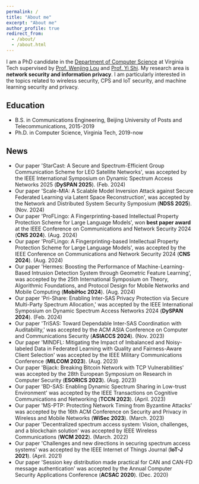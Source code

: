 ```yaml
---
permalink: /
title: "About me"
excerpt: "About me"
author_profile: true
redirect_from: 
  - /about/
  - /about.html
---
```


I am a PhD candidate in the [Department of Computer Science](https://cs.vt.edu/) at Virginia Tech supervised by [Prof. Wenjing Lou](https://www.cnsr.ictas.vt.edu/WJLou.html) and [Prof. Yi Shi](https://sites.google.com/a/vt.edu/yi-shi/home). My research area is **network security and information privacy**. I am particularly interested in the topics related to wireless security, CPS and IoT security, and machine learning security and privacy.

## Education
* B.S. in Communications Engineering, Beijing University of Posts and Telecommunications, 2015-2019
* Ph.D. in Computer Science, Virginia Tech, 2019-now

## News
- Our paper 'StarCast: A Secure and Spectrum-Efficient Group Communication Scheme for LEO Satellite Networks', was accepted by the IEEE International Symposium on Dynamic Spectrum Access Networks 2025 (**DySPAN 2025**). (Feb. 2024)
- Our paper 'Scale-MIA: A Scalable Model Inversion Attack against Secure Federated Learning via Latent Space Reconstruction', was accepted by the Network and Distributed System Security Symposium (**NDSS 2025**). (Nov. 2024)
- Our paper 'ProFLingo: A Fingerprinting-based Intellectual Property Protection Scheme for Large Language Models', won **best paper award** at the IEEE Conference on Communications and Network Security 2024 (**CNS 2024**). (Aug. 2024)
- Our paper 'ProFLingo: A Fingerprinting-based Intellectual Property Protection Scheme for Large Language Models', was accepted by the IEEE Conference on Communications and Network Security 2024 (**CNS 2024**). (Aug. 2024)
- Our paper 'Hermes: Boosting the Performance of Machine-Learning-Based Intrusion Detection System through Geometric Feature Learning', was accepted by the 25th International Symposium on Theory, Algorithmic Foundations, and Protocol Design for Mobile Networks and Mobile Computing (**MobiHoc 2024**). (Aug. 2024)
- Our paper 'Pri-Share: Enabling Inter-SAS Privacy Protection via Secure Multi-Party Spectrum Allocation,' was accepted by the IEEE International Symposium on Dynamic Spectrum Access Networks 2024 (**DySPAN 2024**). (Feb. 2024)
- Our paper 'TriSAS: Toward Dependable Inter-SAS Coordination with Auditability,' was accepted by the ACM ASIA Conference on Computer and Communications Security (**ASIACCS 2024**). (Nov. 2023)
- Our paper 'MINDFL: Mitigating the Impact of Imbalanced and Noisy-labeled Data in Federated Learning with Quality and Fairness-Aware Client Selection' was accepted by the IEEE Military Communications Conference (**MILCOM 2023**). (Aug. 2023)
- Our paper 'Bijack: Breaking Bitcoin Network with TCP Vulnerabilities' was accepted by the 28th European Symposium on Research in Computer Security (**ESORICS 2023**). (Aug. 2023)
- Our paper 'BD-SAS: Enabling Dynamic Spectrum Sharing in Low-trust Environment' was accepted by the IEEE Transactions on Cognitive Communications and Networking (**TCCN 2023**). (April. 2023)
- Our paper 'MS-PTP: Protecting Network Timing from Byzantine Attacks' was accepted by the 16th ACM Conference on Security and Privacy in Wireless and Mobile Networks (**WiSec 2023**). (March. 2023)
- Our paper 'Decentralized spectrum access system: Vision, challenges, and a blockchain solution' was accepted by IEEE Wireless Communications (**WCM 2022**). (March. 2022)
- Our paper 'Challenges and new directions in securing spectrum access systems' was accepted by the IEEE Internet of Things Journal (**IoT-J 2021**). (April. 2021)
- Our paper 'Session key distribution made practical for CAN and CAN-FD message authentication' was accepted by the Annual Computer Security Applications Conference (**ACSAC 2020**). (Dec. 2020)
